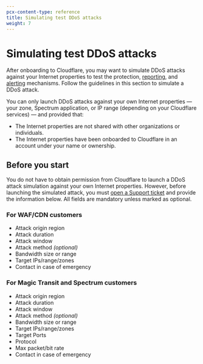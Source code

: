 ```yaml
---
pcx-content-type: reference
title: Simulating test DDoS attacks
weight: 7
---
```


# Simulating test DDoS attacks

After onboarding to Cloudflare, you may want to simulate DDoS attacks against your Internet properties to test the protection, [reporting](/ddos-protection/reference/reports/), and [alerting](/ddos-protection/reference/alerts/) mechanisms. Follow the guidelines in this section to simulate a DDoS attack.

You can only launch DDoS attacks against your own Internet properties — your zone, Spectrum application, or IP range (depending on your Cloudflare services) — and provided that:

- The Internet properties are not shared with other organizations or individuals.
- The Internet properties have been onboarded to Cloudflare in an account under your name or ownership.

## Before you start

You do not have to obtain permission from Cloudflare to launch a DDoS attack simulation against your own Internet properties. However, before launching the simulated attack, you must [open a Support ticket](https://support.cloudflare.com/hc/articles/200172476) and provide the information below. All fields are mandatory unless marked as optional.

### For WAF/CDN customers

- Attack origin region
- Attack duration
- Attack window
- Attack method _(optional)_
- Bandwidth size or range
- Target IPs/range/zones
- Contact in case of emergency

### For Magic Transit and Spectrum customers

- Attack origin region
- Attack duration
- Attack window
- Attack method _(optional)_
- Bandwidth size or range
- Target IPs/range/zones
- Target Ports
- Protocol
- Max packet/bit rate
- Contact in case of emergency
